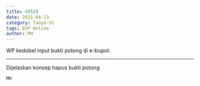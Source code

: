 ```yaml
---
title: 49529
date: 2021-04-13
category: Tanya-SC
tags: DJP Online
author: MH
---
```


WP kedobel input bukti potong di e-bupot.

---

Dijelaskan konsep hapus bukti potong

`MH`
